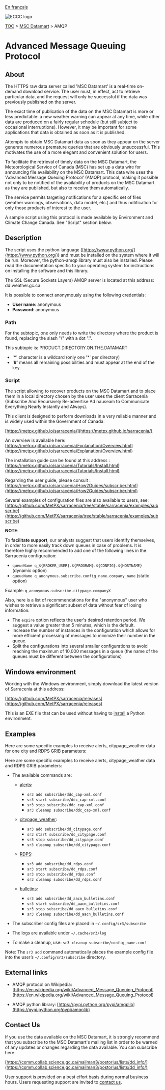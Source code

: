 [En français](amqp_fr.md)

![ECCC logo](../img_eccc-logo.png)

[TOC](../readme_en.md) > [MSC Datamart](readme_en.md) > AMQP


# Advanced Message Queuing Protocol

## About

The HTTPS raw data server called 'MSC Datamart' is a real-time on-demand download service.  The user must, in effect, act to retrieve particular data, and the request will only be successful if the data was previously published on the server.  

The exact time of publication of the data on the MSC Datamart is more or less predictable: a new weather warning can appear at any time, while other data are produced on a fairly regular schedule (but still subject to occasional interruptions).  However, it may be important for some applications that data is obtained as soon as it is published.   

Attempts to obtain MSC Datamart data as soon as they appear on the server generate numerous premature queries that are obviously unsuccessful. This motivates the use of a more elegant and convenient solution for users.    

To facilitate the retrieval of timely data on the MSC Datamart, the Meteorological Service of Canada (MSC) has set up a data wire for announcing file availability on the MSC Datamart.  This data wire uses the 'Advanced Message Queuing Protocol' (AMQP) protocol, making it  possible not only to be notified of the availability of products on the MSC Datamart as they are published, but also to receive them automatically. 

The service permits targeting notifications for a specific set of files (weather warnings, observations, data model, etc.) and thus notification for only those products of interest to the user.

A sample script using this protocol is made available by Environment and Climate Change Canada.  See "Script" section below.

## Description

The script uses the python language ([https://www.python.org/](https://www.python.org/)) and must be installed on the system where it will be run.  Moreover, the python-amqp library must also be installed.  Please read the documentation specific to your operating system for instructions on installing the software and this library.

The SSL (Secure Sockets Layers) AMQP server is located at this address: dd.weather.gc.ca

It is possible to connect anonymously using the following credentials:

- __User name__: anonymous
- __Password__: anonymous 

### Path

For the subtopic, one only needs to  write the directory where the product is found, replacing the slash "/" with a dot ".".

This subtopic is: PRODUCT.DIRECTORY.ON.THE.DATAMART

- '__\*__'  character is a wildcard (only one '*' per directory)
- '__#__'  means all remaining possibilities and must appear at the end of the key.

### Script

The script allowing to recover products on the MSC Datamart and to place them in a local directory chosen by the user uses the client Sarracenia (Subscribe And Recursively Re-advertise Ad nauseam to Communicate Everything Nearly Instantly and Always).

This client is designed to perform downloads in a very reliable manner and is widely used within the Government of Canada:

[https://metpx.github.io/sarracenia/](https://metpx.github.io/sarracenia/)

An overview is available here: [https://metpx.github.io/sarracenia/Explanation/Overview.html](https://metpx.github.io/sarracenia/Explanation/Overview.html)

The installation guide can be found at this address :
[https://metpx.github.io/sarracenia/Tutorials/Install.html](https://metpx.github.io/sarracenia/Tutorials/Install.html)

Regarding the user guide, please consult : 
[https://metpx.github.io/sarracenia/How2Guides/subscriber.html](https://metpx.github.io/sarracenia/How2Guides/subscriber.html)

Several examples of configuration files are also available to users, see:
[https://github.com/MetPX/sarracenia/tree/stable/sarracenia/examples/subscribe](https://github.com/MetPX/sarracenia/tree/stable/sarracenia/examples/subscribe)

__NOTE__:

To __facilitate support__, our analysts suggest that users identify themselves, in order to more easily track down queues in case of problems. It is therefore highly recommended to add one of the following lines in the Sarracenia configuration:

* `queueName q_${BROKER_USER}.${PROGRAM}.${CONFIG}.${HOSTNAME}` (dynamic option)
* `queueName q_anonymous.subscribe.config_name.company_name` (static option)

Example: `q_anonymous.subscribe.citypage.companyX`

Also, here is a list of recommendations for the "anonymous" user who wishes to retrieve a significant subset of data without fear of losing information:

* The `expire` option reflects the user's desired retention period. We suggest a value greater than 5 minutes, which is the default.  
* Increase the number of instances in the configuration which allows for more efficient processing of messages to minimize their number in the queue.
* Split the configurations into several smaller configurations to avoid reaching the maximum of 10,000 messages in a queue (the name of the queues must be different between the configurations)

## Windows environment

Working with the Windows environment, simply download the latest version of Sarracenia at this address:

[https://github.com/MetPX/sarracenia/releases](https://github.com/MetPX/sarracenia/releases)

This is an EXE file that can be used without having to [install](https://github.com/MetPX/sarracenia/blob/master/doc/fr/Install.rst) a Python environment.

## Examples

Here are some specific examples to receive alerts, citypage_weather data for one city and RDPS GRIB parameters:

Here are some specific examples to receive alerts, citypage_weather data and RDPS GRIB parameters:

* The available commands are:

    * [alerts](https://github.com/MetPX/sarracenia/blob/development/sarracenia/examples/subscribe/ddc_cap-xml.conf):
    
        * `sr3 add subscribe/ddc_cap-xml.conf`
        * `sr3 start subscribe/ddc_cap-xml.conf`
        * `sr3 stop subscribe/ddc_cap-xml.conf`
        * `sr3 cleanup subscribe/ddc_cap-xml.conf`
	
    * [citypage_weather](https://github.com/MetPX/sarracenia/blob/development/sarracenia/examples/subscribe/dd_citypage.conf):
    
        * `sr3 add subscribe/dd_citypage.conf`
        * `sr3 start subscribe/dd_citypage.conf`
        * `sr3 stop subscribe/dd_citypage.conf`
        * `sr3 cleanup subscribe/dd_citypage.conf`
	
    * [RDPS](https://github.com/MetPX/sarracenia/blob/development/sarracenia/examples/subscribe/dd_rdps.conf):
    
        * `sr3 add subscribe/dd_rdps.conf`
        * `sr3 start subscribe/dd_rdps.conf` 
        * `sr3 stop subscribe/dd_rdps.conf`
        * `sr3 cleanup subscribe/dd_rdps.conf`
	
    * [bulletins](https://github.com/MetPX/sarracenia/blob/development/sarracenia/examples/subscribe/dd_aacn_bulletins.conf):

        * `sr3 add subscribe/dd_aacn_bulletins.conf`
        * `sr3 start subscribe/dd_aacn_bulletins.conf`
        * `sr3 stop subscribe/dd_aacn_bulletins.conf`
        * `sr3 cleanup subscribe/dd_aacn_bulletins.conf`

* The subscriber config files are placed in `~/.config/sr3/subscribe`
* The logs are available under `~/.cache/sr3/log`
* To make a cleanup, use: `sr3 cleanup subscribe/config_name.conf`

Note: The `sr3 add` command automatically places the example config file into the user’s `~/.config/sr3/subscribe` directory.

## External links

* AMQP protocol on Wikipedia:
[https://en.wikipedia.org/wiki/Advanced_Message_Queuing_Protocol](https://en.wikipedia.org/wiki/Advanced_Message_Queuing_Protocol)

* AMQP python library: 
[https://pypi.python.org/pypi/amqplib](https://pypi.python.org/pypi/amqplib)

## Contact Us

If you use the data available on the MSC Datamart, it is strongly recommend that you subscribe to the MSC Datamart's mailing list in order to be warned of any updates or changes regarding the data available. You can subscribe here:

[https://comm.collab.science.gc.ca/mailman3/postorius/lists/dd_info/](https://comm.collab.science.gc.ca/mailman3/postorius/lists/dd_info/)

User support is provided on a best effort basis during normal business hours. Users requesting support are invited to [contact us](https://www.weather.gc.ca/mainmenu/contact_us_e.html).
